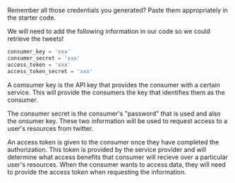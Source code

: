<!--title={Consumer keys, secrets and access tokens}-->

Remember all those credentials you generated? Paste them appropriately in the starter code.

We will need to add the following information in our code so we could retrieve the tweets!

```python
consumer_key = 'xxx'
consumer_secret = 'xxx'
access_token = 'xxx'
access_token_secret = 'xxx'
```

A comsumer key is the API key that provides the consumer with a certain service. This will provide the consumers the key that identifies them as the consumer.

The consumer secret is the consumer's "password" that is used and also the onsumer key. These two information will be used
to request access to a user's resources from twitter.

An access token is given to the consumer once they have completed the authorization. This token is provided by the service provider and will determine what access benefits that consumer will recieve over a particular user's resources. When the consumer wants to access data, they will need to provide the access token when requesting the information.
